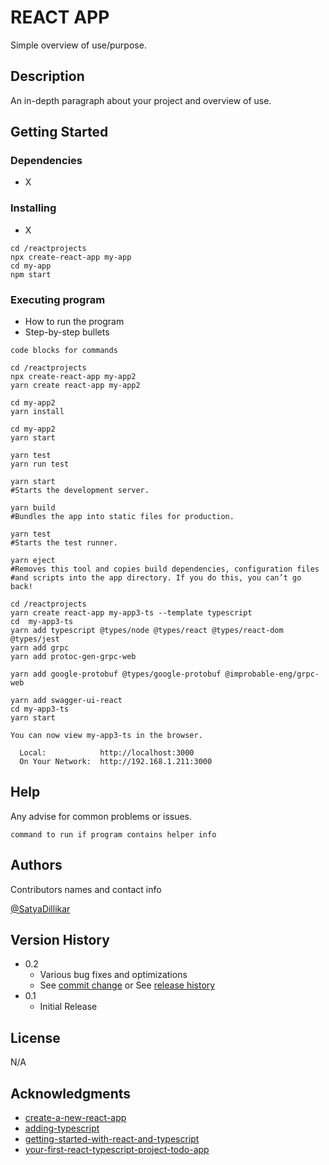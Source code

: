 # REACT APP

Simple overview of use/purpose.

## Description

An in-depth paragraph about your project and overview of use.

## Getting Started

### Dependencies

 * X

### Installing

* X

```
cd /reactprojects
npx create-react-app my-app
cd my-app
npm start
```

### Executing program

* How to run the program
* Step-by-step bullets
```
code blocks for commands
```

```
cd /reactprojects
npx create-react-app my-app2
yarn create react-app my-app2

cd my-app2
yarn install

cd my-app2
yarn start

yarn test
yarn run test

yarn start
#Starts the development server.

yarn build
#Bundles the app into static files for production.

yarn test
#Starts the test runner.

yarn eject
#Removes this tool and copies build dependencies, configuration files
#and scripts into the app directory. If you do this, you can’t go back!
```

```
cd /reactprojects
yarn create react-app my-app3-ts --template typescript
cd  my-app3-ts
yarn add typescript @types/node @types/react @types/react-dom @types/jest
yarn add grpc
yarn add protoc-gen-grpc-web

yarn add google-protobuf @types/google-protobuf @improbable-eng/grpc-web

yarn add swagger-ui-react
cd my-app3-ts
yarn start

You can now view my-app3-ts in the browser.

  Local:            http://localhost:3000
  On Your Network:  http://192.168.1.211:3000
```
## Help

Any advise for common problems or issues.
```
command to run if program contains helper info
```

## Authors

Contributors names and contact info

[@SatyaDillikar](https://twitter.com/SatyaDillikar)

## Version History

* 0.2
    * Various bug fixes and optimizations
    * See [commit change]() or See [release history]()
* 0.1
    * Initial Release

## License

N/A

## Acknowledgments
* [create-a-new-react-app](https://reactjs.org/docs/create-a-new-react-app.html)
* [adding-typescript](https://create-react-app.dev/docs/adding-typescript)
* [getting-started-with-react-and-typescript](https://www.thisdot.co/blog/getting-started-with-react-and-typescript)
* [your-first-react-typescript-project-todo-app](https://typeofnan.dev/your-first-react-typescript-project-todo-app/)